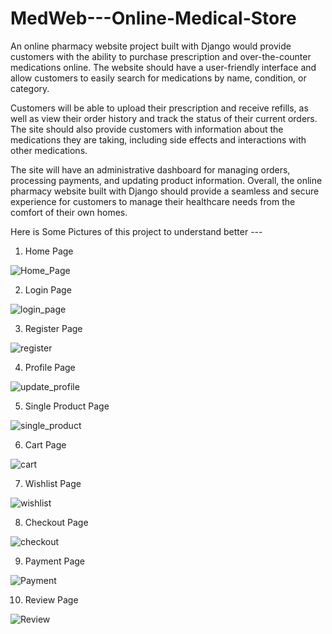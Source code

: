 # MedWeb---Online-Medical-Store
An online pharmacy website project built with Django would provide customers with the ability to purchase prescription and over-the-counter medications online. The website should have a user-friendly interface and allow customers to easily search for medications by name, condition, or category.   

Customers will be able to upload their prescription and receive refills, as well as view their order history and track the status of their current orders. The site should also provide customers with information about the medications they are taking, including side effects and interactions with other medications. 

The site will have an administrative dashboard for managing orders, processing payments, and updating product information.  Overall, the online pharmacy website built with Django should provide a seamless and secure experience for customers to manage their healthcare needs from the comfort of their own homes.



Here is Some Pictures of this project to understand better ---

1. Home Page

![Home_Page](https://github.com/TarunVavadiya/MedWeb---Online-Medical-Store/assets/107416115/e470121a-43ee-49f4-932a-c94d43b95e03)

2. Login Page

![login_page](https://github.com/TarunVavadiya/MedWeb---Online-Medical-Store/assets/107416115/50209409-966d-40b3-a6b5-6293cb8d1587)

3. Register Page

![register](https://github.com/TarunVavadiya/MedWeb---Online-Medical-Store/assets/107416115/8f07d5eb-f8e1-4a47-a547-2ea4dea5b848)

4. Profile Page

![update_profile](https://github.com/TarunVavadiya/MedWeb---Online-Medical-Store/assets/107416115/60b0c0cf-4e4d-45a0-b0ea-c2e24c723890)

5. Single Product Page

![single_product](https://github.com/TarunVavadiya/MedWeb---Online-Medical-Store/assets/107416115/6845418d-a255-4f2c-8c7c-c581cced3208)

6. Cart Page

![cart](https://github.com/TarunVavadiya/MedWeb---Online-Medical-Store/assets/107416115/b8f07a25-bd7e-4634-a23b-08a0b8dd7320)

7. Wishlist Page

![wishlist](https://github.com/TarunVavadiya/MedWeb---Online-Medical-Store/assets/107416115/79741548-86cb-4d3b-981c-b03a84e22c65)

8. Checkout Page

![checkout](https://github.com/TarunVavadiya/MedWeb---Online-Medical-Store/assets/107416115/083b9b45-3ca5-431c-b046-4de1f4a26d00)

9. Payment Page

![Payment](https://github.com/TarunVavadiya/MedWeb---Online-Medical-Store/assets/107416115/6aa612fb-b691-4924-bebd-1144187e087e)

10. Review Page

![Review](https://github.com/TarunVavadiya/MedWeb---Online-Medical-Store/assets/107416115/d6261513-ee76-4735-8500-8389b0110bea)

